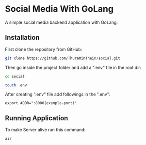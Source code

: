 # Social Media With GoLang

A simple social media backend application with GoLang.

## Installation
First clone the repository from GitHub:

```bash
git clone https://github.com/ThuraMinThein/social.git
```

Then go inside the project folder and add a ".env" file in the root dir:

```bash
cd social

touch .env
```

After creating ".env" file add followings in the ".env":

``
export ADDR=":8080(example-port)"
``

## Running Application

To make Server alive run this command:

```bash
air
```